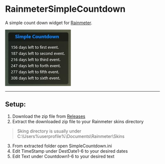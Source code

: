 # RainmeterSimpleCountdown
A simple count down widget for [Rainmeter](https://www.rainmeter.net).

![Preview](/Preview/widget_preview.jpg)

---

## Setup:
1. Download the zip file from [Releases](https://github.com/notgixo/RainmeterSimpleCountdown/releases)
2. Extract the downloaded zip file to your Rainmeter skins directory
>Sking directory is usually under C:\Users\%userprofile%\Documents\Rainmeter\Skins
3. From extracted folder open SimpleCountdown.ini
4. Edit TimeStamp under DestDate1-6 to your desired dates
5. Edit Text under Countdown1-6 to your desired text
